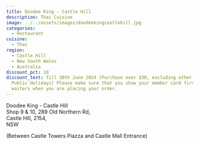 ```yaml
---
title: Doodee King - Castle Hill
description: Thai Cuisine
image: ../../assets/images/doodeekingcastlehill.jpg
categories:
  - Restaurant
cuisine:
  - Thai
region:
  - Castle Hill
  - New South Wales
  - Australia
discount_pct: 10
discount_text: Till 30th June 2024 (Purchase over $30, excluding other offer and
  Public Holidays) Please make sure that you show your member card first to the
  waiters when you are placing your order.
---
```

Doodee King - Castle Hill\
Shop 9 & 10, 289 Old Northern Rd,\
Castle Hill, 2154,\
NSW

(Between Castle Towers Piazza and Castle Mall Entrance)
